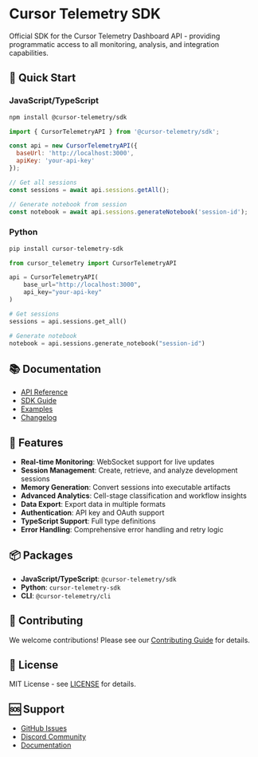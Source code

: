 # Cursor Telemetry SDK

Official SDK for the Cursor Telemetry Dashboard API - providing programmatic access to all monitoring, analysis, and integration capabilities.

## 🚀 Quick Start

### JavaScript/TypeScript

```bash
npm install @cursor-telemetry/sdk
```

```javascript
import { CursorTelemetryAPI } from '@cursor-telemetry/sdk';

const api = new CursorTelemetryAPI({
  baseUrl: 'http://localhost:3000',
  apiKey: 'your-api-key'
});

// Get all sessions
const sessions = await api.sessions.getAll();

// Generate notebook from session
const notebook = await api.sessions.generateNotebook('session-id');
```

### Python

```bash
pip install cursor-telemetry-sdk
```

```python
from cursor_telemetry import CursorTelemetryAPI

api = CursorTelemetryAPI(
    base_url="http://localhost:3000",
    api_key="your-api-key"
)

# Get sessions
sessions = api.sessions.get_all()

# Generate notebook
notebook = api.sessions.generate_notebook("session-id")
```

## 📚 Documentation

- [API Reference](https://docs.cursor-telemetry.com/api)
- [SDK Guide](https://docs.cursor-telemetry.com/sdk)
- [Examples](https://docs.cursor-telemetry.com/examples)
- [Changelog](https://docs.cursor-telemetry.com/changelog)

## 🔧 Features

- **Real-time Monitoring**: WebSocket support for live updates
- **Session Management**: Create, retrieve, and analyze development sessions
- **Memory Generation**: Convert sessions into executable artifacts
- **Advanced Analytics**: Cell-stage classification and workflow insights
- **Data Export**: Export data in multiple formats
- **Authentication**: API key and OAuth support
- **TypeScript Support**: Full type definitions
- **Error Handling**: Comprehensive error handling and retry logic

## 📦 Packages

- **JavaScript/TypeScript**: `@cursor-telemetry/sdk`
- **Python**: `cursor-telemetry-sdk`
- **CLI**: `@cursor-telemetry/cli`

## 🤝 Contributing

We welcome contributions! Please see our [Contributing Guide](CONTRIBUTING.md) for details.

## 📄 License

MIT License - see [LICENSE](LICENSE) for details.

## 🆘 Support

- [GitHub Issues](https://github.com/cursor-telemetry/sdk/issues)
- [Discord Community](https://discord.gg/cursor-telemetry)
- [Documentation](https://docs.cursor-telemetry.com)
